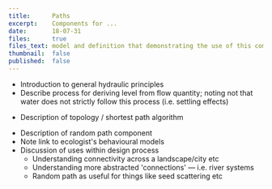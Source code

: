 ```yaml
---
title:      Paths
excerpt:    Components for ...
date:       18-07-31
files:      true
files_text: model and definition that demonstrating the use of this component
thumbnail:  false
published:  false
---
```


- Introduction to general hydraulic principles
- Describe process for deriving level from flow quantity; noting not that water does not strictly follow this process (i.e. settling effects)

<!-- {% include elements/component.html title='ShortestPath' %} -->

- Description of topology / shortest path algorithm

<!-- {% include elements/component.html title='RandomPath' %} -->

- Description of random path component
- Note link to ecologist's behavioural models
- Discussion of uses within design process
    - Understanding connectivity across a landscape/city etc
    - Understanding more abstracted 'connections' — i.e. river systems
    - Random path as useful for things like seed scattering etc

